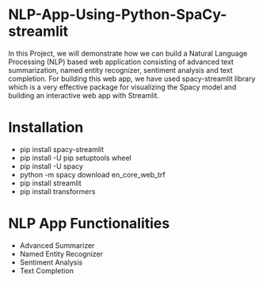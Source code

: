 # NLP-App-Using-Python-SpaCy-streamlit

In this Project, we will demonstrate how we can build a Natural Language Processing (NLP) based web application consisting of advanced text summarization, named entity recognizer, sentiment analysis and text completion. For building this web app, we have used spacy-streamlit library which is a very effective package for visualizing the Spacy model and building an interactive web app with Streamlit.

# Installation

* pip install spacy-streamlit
* pip install -U pip setuptools wheel
* pip install -U spacy
* python -m spacy download en_core_web_trf
* pip install streamlit
* pip install transformers

# NLP App Functionalities
* Advanced Summarizer
* Named Entity Recognizer
* Sentiment Analysis
* Text Completion

